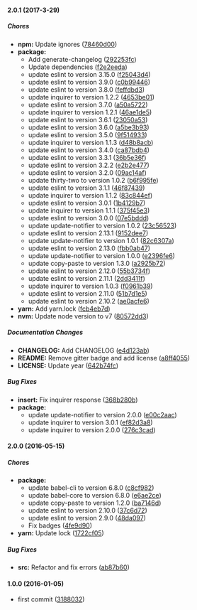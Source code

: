 #### 2.0.1 (2017-3-29)

##### Chores

* **npm:** Update ignores ([78460d00](https://github.com/lgaticaq/node-totp-cli/commit/78460d00e49b54e0a37ed607b338789245462082))
* **package:**
  * Add generate-changelog ([292253fc](https://github.com/lgaticaq/node-totp-cli/commit/292253fcdacc892fc47dafc6bdbda4486aaa0a96))
  * Update dependencies ([f2e2eeda](https://github.com/lgaticaq/node-totp-cli/commit/f2e2eeda7124c9e8d3dd0401eb5fce28191a5d86))
  * update eslint to version 3.15.0 ([f25043d4](https://github.com/lgaticaq/node-totp-cli/commit/f25043d472d942d26a03fd2b39b47e1f42ffeee3))
  * update eslint to version 3.9.0 ([c0b99446](https://github.com/lgaticaq/node-totp-cli/commit/c0b99446a2c250600b0c22374e138ced1858bf03))
  * update eslint to version 3.8.0 ([feffdbd3](https://github.com/lgaticaq/node-totp-cli/commit/feffdbd33cfc768848f653b3c625afd6e8f65b42))
  * update inquirer to version 1.2.2 ([4653be01](https://github.com/lgaticaq/node-totp-cli/commit/4653be01f91c5425c70e1904d487d1fb86cd3006))
  * update eslint to version 3.7.0 ([a50a5722](https://github.com/lgaticaq/node-totp-cli/commit/a50a57224389c8c91ade3ff463bcd185949d58a7))
  * update inquirer to version 1.2.1 ([46ae1de5](https://github.com/lgaticaq/node-totp-cli/commit/46ae1de5b4603b1054869a39838d44decfc68d46))
  * update eslint to version 3.6.1 ([23050a53](https://github.com/lgaticaq/node-totp-cli/commit/23050a53b31739f56132ee744dce11e403a5e983))
  * update eslint to version 3.6.0 ([a5be3b93](https://github.com/lgaticaq/node-totp-cli/commit/a5be3b934954924f6cc00a5173f13058ea2044fe))
  * update eslint to version 3.5.0 ([9f514933](https://github.com/lgaticaq/node-totp-cli/commit/9f514933ef94b145c59af5dbd19ca137845b1671))
  * update inquirer to version 1.1.3 ([d48b8acb](https://github.com/lgaticaq/node-totp-cli/commit/d48b8acb5bdcfc2e297503e59796cbad2c84d03d))
  * update eslint to version 3.4.0 ([ca87bdb4](https://github.com/lgaticaq/node-totp-cli/commit/ca87bdb4a926af7b899cee64c314c70e04fb4afe))
  * update eslint to version 3.3.1 ([36b5e36f](https://github.com/lgaticaq/node-totp-cli/commit/36b5e36f99832b95eec8eb4ef72f8e2858edf170))
  * update eslint to version 3.2.2 ([e2b2e477](https://github.com/lgaticaq/node-totp-cli/commit/e2b2e47725b9b9762861a39846d976bf524d4dd1))
  * update eslint to version 3.2.0 ([09ac14af](https://github.com/lgaticaq/node-totp-cli/commit/09ac14afbeb6184e6c56fb6b84be2c632f4039e0))
  * update thirty-two to version 1.0.2 ([b6f995fe](https://github.com/lgaticaq/node-totp-cli/commit/b6f995fe52fb22aebea6418da9dca59743f9bf41))
  * update eslint to version 3.1.1 ([46f87439](https://github.com/lgaticaq/node-totp-cli/commit/46f87439b0d1950564b937ecfc4b56fbbe9e1b14))
  * update inquirer to version 1.1.2 ([83c844ef](https://github.com/lgaticaq/node-totp-cli/commit/83c844efccfdc475a9625eb2b1a9337a943ea518))
  * update eslint to version 3.0.1 ([1b4129b7](https://github.com/lgaticaq/node-totp-cli/commit/1b4129b760b0819987978fc210a0ed3371f4fa08))
  * update inquirer to version 1.1.1 ([375f45e3](https://github.com/lgaticaq/node-totp-cli/commit/375f45e30b15e47dfe65c8e04306a9f5732b2d23))
  * update eslint to version 3.0.0 ([07e5bddd](https://github.com/lgaticaq/node-totp-cli/commit/07e5bddd46efbc71f6f34a4c6d53d9fd933847b3))
  * update update-notifier to version 1.0.2 ([23c56523](https://github.com/lgaticaq/node-totp-cli/commit/23c565237871d1d02a8f41c80a7960e25f3ef0aa))
  * update eslint to version 2.13.1 ([9152dee7](https://github.com/lgaticaq/node-totp-cli/commit/9152dee7594c24a64866e7a546b715a39455b60f))
  * update update-notifier to version 1.0.1 ([82c6307a](https://github.com/lgaticaq/node-totp-cli/commit/82c6307ad1ea948a1dc97b17532445a2a83e29cb))
  * update eslint to version 2.13.0 ([fbb0ab47](https://github.com/lgaticaq/node-totp-cli/commit/fbb0ab470f308b5a4368110bd3895b6521511719))
  * update update-notifier to version 1.0.0 ([e2396fe6](https://github.com/lgaticaq/node-totp-cli/commit/e2396fe6d5c9ab15158e4cdead3ff405a2bb16cc))
  * update copy-paste to version 1.3.0 ([a2925b72](https://github.com/lgaticaq/node-totp-cli/commit/a2925b72ce4532db0dc4879dda69875c7e2876e7))
  * update eslint to version 2.12.0 ([55b3734f](https://github.com/lgaticaq/node-totp-cli/commit/55b3734fe4efda5a9cbac2d233dfaeb510229393))
  * update eslint to version 2.11.1 ([2dd3411f](https://github.com/lgaticaq/node-totp-cli/commit/2dd3411fb34e66db7e39f893e6a3cecedfeef983))
  * update inquirer to version 1.0.3 ([f0961b39](https://github.com/lgaticaq/node-totp-cli/commit/f0961b39be53ad5420537d9002b6c6323e8e4570))
  * update eslint to version 2.11.0 ([51b7d1e5](https://github.com/lgaticaq/node-totp-cli/commit/51b7d1e5a027647a1e58a3b959e4cad1f392a871))
  * update eslint to version 2.10.2 ([ae0acfe6](https://github.com/lgaticaq/node-totp-cli/commit/ae0acfe6aed2ef3580ad0786466b8c8fff0a4221))
* **yarn:** Add yarn.lock ([fcb4eb7d](https://github.com/lgaticaq/node-totp-cli/commit/fcb4eb7d7c61e756b45c43f97c1a041d264aee74))
* **nvm:** Update node version to v7 ([80572dd3](https://github.com/lgaticaq/node-totp-cli/commit/80572dd33484a3472b2102123430ed51f11dee58))

##### Documentation Changes

* **CHANGELOG:** Add CHANGELOG ([e4d123ab](https://github.com/lgaticaq/node-totp-cli/commit/e4d123ab62155fc2bd9cbc09f438fbc5ba2afe43))
* **README:** Remove gitter badge and add license ([a8ff4055](https://github.com/lgaticaq/node-totp-cli/commit/a8ff405526b51ccd6aa9fb3cf356d08168b2d051))
* **LICENSE:** Update year ([642b74fc](https://github.com/lgaticaq/node-totp-cli/commit/642b74fc18c07ad9c807b25606a840361a5576f3))

##### Bug Fixes

* **insert:** Fix inquirer response ([368b280b](https://github.com/lgaticaq/node-totp-cli/commit/368b280bb3671fec08362fb12415f42058e8300d))
* **package:**
  * update update-notifier to version 2.0.0 ([e00c2aac](https://github.com/lgaticaq/node-totp-cli/commit/e00c2aacb7063f9c185ee9a5fb0e047582df8146))
  * update inquirer to version 3.0.1 ([ef82d3a8](https://github.com/lgaticaq/node-totp-cli/commit/ef82d3a8705e6da622f69938c50d458855ba0b40))
  * update inquirer to version 2.0.0 ([276c3cad](https://github.com/lgaticaq/node-totp-cli/commit/276c3cad45bc660d5e09de7e56122da5b8db4fc0))

#### 2.0.0 (2016-05-15)

##### Chores

* **package:**
  * update babel-cli to version 6.8.0 ([c8cf982](https://github.com/lgaticaq/node-totp-cli/commit/c8cf982))
  * update babel-core to version 6.8.0 ([e6ae2ce](https://github.com/lgaticaq/node-totp-cli/commit/e6ae2ce))
  * update copy-paste to version 1.2.0 ([ba7146d](https://github.com/lgaticaq/node-totp-cli/commit/ba7146d))
  * update eslint to version 2.10.0 ([37c6d72](https://github.com/lgaticaq/node-totp-cli/commit/37c6d72))
  * update eslint to version 2.9.0 ([48da097](https://github.com/lgaticaq/node-totp-cli/commit/48da097))
  * Fix badges ([4fe9d90](https://github.com/lgaticaq/node-totp-cli/commit/4fe9d90))
* **yarn:** Update lock ([1722cf05](https://github.com/lgaticaq/chilexpress-cli/commit/1722cf05c97f2d7cf7be494412738c04d448a5b5))

##### Bug Fixes

* **src:** Refactor and fix errors ([ab87b60](https://github.com/lgaticaq/node-totp-cli/commit/ab87b60))

#### 1.0.0 (2016-01-05)

* first commit ([3188032](https://github.com/lgaticaq/node-totp-cli/commit/3188032))
